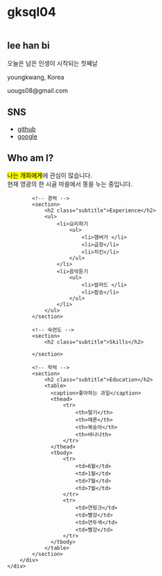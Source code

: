 # gksql04
<!doctype html>
<html lang="ko">
<head>
	<title>온라인 프로필</title>
	<meta charset="utf-8">
  <link rel="stylesheet" href="css/style.css">
  <style>
    table {
      width:70%;  /* 표의 너비 */
      border:1px solid #222; /* 1픽셀짜리 표 테두리 */
      border-collapse: collapse; /* 중복되는 표와 셀의 테두리를 한 줄로 표시 */
    }
    thead {
      background:#eee;  /* 제목 행의 배경 색 */
    }
    th, td {
      border:1px solid #ccc; /* 1픽셀짜리 셀 테두리 */
      padding:5px;  /* 셀 테두리와 셀 내용 사이의 여백(패딩) */
      font-size:0.8em;  /* 셀의 글자 크기 */
    }
  </style>
</head>

<body>
    <div id="container">
        <!-- 사이드바 -->
        <aside>
            <div id="namecard">
                <img src="images/pf.jpg" alt="">
                <h1>lee han bi </h1>    
                <p>오늘은 남은 인생이 시작되는 첫째날</p>
            </div>
            <div id="detail">
                <p>youngkwang, Korea</p>
                <p>uougs08@gmail.com</p>                                 
            </div>
            <div id="sns">
                <h2>SNS</h2>
                <ul>                    
					<li>
						<a href="https://www.github.com/">github</a>
					</li>
					<li>
						<a href="https://www.google.com/search?q">google</a>
					</li>
				</ul>  
            </div>           
        </aside>
        <div id="main">
            <!-- 자기 소개 -->
            <section>
                <h2 class="subtitle">Who am I?</h2>
                <p><mark>나는 개희에게</mark>에 관심이 많습니다. <br>현재 영광의 한 시골 마을에서 똥을 누는 중입니다.</p>
            </section>

            <!-- 경력 -->
            <section>
                <h2 class="subtitle">Experience</h2>
                <ul>
                    <li>요리하기
                        <ul>
                            <li>햄버거 </li>
                            <li>곱창</li>
                            <li>치킨</li> 
                        </ul>
                    </li>
                    <li>음악듣기
                        <ul>
                            <li>발라드 </li>
                            <li>팝송</li>
                        </ul>                        
                    </li>
                </ul>             
            </section>

            <!-- 숙련도 -->
            <section>
                <h2 class="subtitle">Skills</h2>

            </section>

            <!-- 학력 -->
            <section>
                <h2 class="subtitle">Education</h2>
                <table>
                  <caption>좋아하는 과일</caption>
                  <thead>
                      <tr>
                          <th>딸기</th>
                          <th>메론</th>
                          <th>복숭아</th>
                          <th>바나나th>
                      </tr>
                  </thead>
                  <tbody>
                      <tr>
                          <td>6월</td>
                          <td>1월</td>
                          <td>7월</td>
                          <td>7월</td>
                      </tr>
                      <tr>
                          <td>연핑크</td>
                          <td>빨강</td>
                          <td>연두색</td>
                          <td>빨강</td>
                      </tr>
                  </tbody>
                </table>
            </section>
        </div>        
    </div>
</body>
</html>
